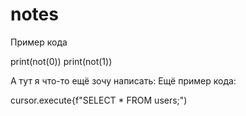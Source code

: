 # notes

Пример кода

print(not(0))
print(not(1))

А тут я что-то ещё зочу написать:
Ещё пример кода:

cursor.execute{f"SELECT * FROM users;")
